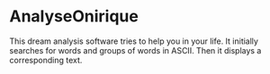 # AnalyseOnirique
This dream analysis software tries to help you in your life. It initially searches for words and groups of words in ASCII. Then it displays a corresponding text.
